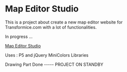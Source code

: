 # Map Editor Studio

This is a project about create a new map editor website for Transformice.com with a lot of functionalities.

In progress ...

[Map Editor Studio](index.html) 



Uses : P5 and jQuery MiniColors Libraries


Drawing Part Done ----- PROJECT ON STANDBY
